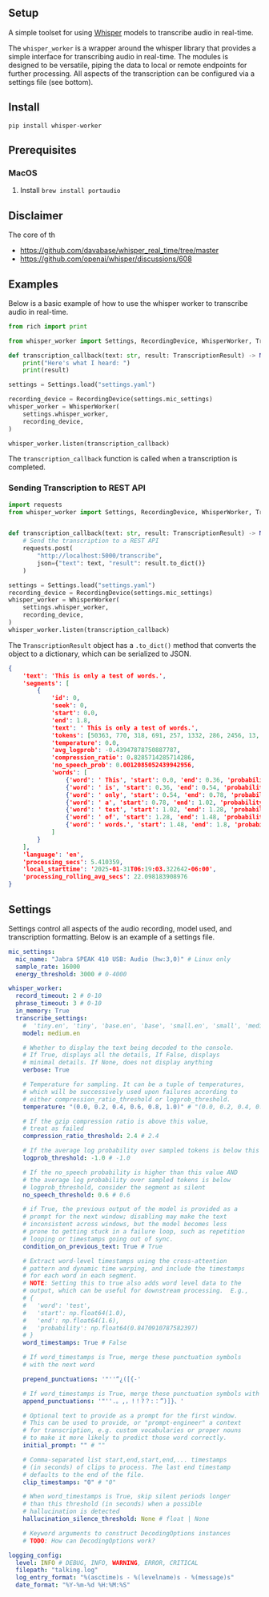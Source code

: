 ## Setup
A simple toolset for using [Whisper](https://openai.com/index/whisper/) models to transcribe audio in real-time.

The `whisper_worker` is a wrapper around the whisper library that provides a simple interface for transcribing audio in real-time.  The modules is designed to be versatile, piping the data to local or remote endpoints for further processing.  All aspects of the transcription can be configured via a settings file (see bottom).

## Install
```
pip install whisper-worker
```

## Prerequisites

### MacOS
1. Install `brew install portaudio`

## Disclaimer
The core of th
- https://github.com/davabase/whisper_real_time/tree/master
- https://github.com/openai/whisper/discussions/608

## Examples

Below is a basic example of how to use the whisper worker to transcribe audio in real-time.
```python
from rich import print

from whisper_worker import Settings, RecordingDevice, WhisperWorker, TranscriptionResult

def transcription_callback(text: str, result: TranscriptionResult) -> None:
    print("Here's what I heard: ")
    print(result)

settings = Settings.load("settings.yaml")

recording_device = RecordingDevice(settings.mic_settings)
whisper_worker = WhisperWorker(
    settings.whisper_worker,
    recording_device,
)

whisper_worker.listen(transcription_callback)
```

The `transcription_callback` function is called when a transcription is completed. 

### Sending Transcription to REST API
```python
import requests
from whisper_worker import Settings, RecordingDevice, WhisperWorker, TranscriptionResult


def transcription_callback(text: str, result: TranscriptionResult) -> None:
    # Send the transcription to a REST API
    requests.post(
        "http://localhost:5000/transcribe",
        json={"text": text, "result": result.to_dict()}
    )

settings = Settings.load("settings.yaml")
recording_device = RecordingDevice(settings.mic_settings)
whisper_worker = WhisperWorker(
    settings.whisper_worker,
    recording_device,
)
whisper_worker.listen(transcription_callback)
```

The `TranscriptionResult` object has a `.to_dict()` method that converts the object to a dictionary, which can be serialized to JSON.

```json
{
    'text': 'This is only a test of words.',
    'segments': [
        {
            'id': 0,
            'seek': 0,
            'start': 0.0,
            'end': 1.8,
            'text': ' This is only a test of words.',
            'tokens': [50363, 770, 318, 691, 257, 1332, 286, 2456, 13, 50463],
            'temperature': 0.0,
            'avg_logprob': -0.43947878750887787,
            'compression_ratio': 0.8285714285714286,
            'no_speech_prob': 0.0012085052439942956,
            'words': [
                {'word': ' This', 'start': 0.0, 'end': 0.36, 'probability': 0.750191330909729},
                {'word': ' is', 'start': 0.36, 'end': 0.54, 'probability': 0.997636079788208},
                {'word': ' only', 'start': 0.54, 'end': 0.78, 'probability': 0.998072624206543},
                {'word': ' a', 'start': 0.78, 'end': 1.02, 'probability': 0.9984667897224426},
                {'word': ' test', 'start': 1.02, 'end': 1.28, 'probability': 0.9980781078338623},
                {'word': ' of', 'start': 1.28, 'end': 1.48, 'probability': 0.99817955493927},
                {'word': ' words.', 'start': 1.48, 'end': 1.8, 'probability': 0.9987621307373047}
            ]
        }
    ],
    'language': 'en',
    'processing_secs': 5.410359,
    'local_starttime': '2025-01-31T06:19:03.322642-06:00',
    'processing_rolling_avg_secs': 22.098183908976
}
```

## Settings
Settings control all aspects of the audio recording, model used, and transcription formatting. Below is an example of a settings file.

```yaml
mic_settings:
  mic_name: "Jabra SPEAK 410 USB: Audio (hw:3,0)" # Linux only
  sample_rate: 16000
  energy_threshold: 3000 # 0-4000

whisper_worker:
  record_timeout: 2 # 0-10
  phrase_timeout: 3 # 0-10
  in_memory: True
  transcribe_settings:
    #  'tiny.en', 'tiny', 'base.en', 'base', 'small.en', 'small', 'medium.en', 'medium', 'large-v1', 'large-v2', 'large-v3', 'large', 'large-v3-turbo', 'turbo'
    model: medium.en

    # Whether to display the text being decoded to the console.
    # If True, displays all the details, If False, displays
    # minimal details. If None, does not display anything
    verbose: True

    # Temperature for sampling. It can be a tuple of temperatures,
    # which will be successively used upon failures according to
    # either compression_ratio_threshold or logprob_threshold.
    temperature: "(0.0, 0.2, 0.4, 0.6, 0.8, 1.0)" # "(0.0, 0.2, 0.4, 0.6, 0.8, 1.0)"

    # If the gzip compression ratio is above this value,
    # treat as failed
    compression_ratio_threshold: 2.4 # 2.4

    # If the average log probability over sampled tokens is below this value, treat as failed
    logprob_threshold: -1.0 # -1.0

    # If the no_speech probability is higher than this value AND
    # the average log probability over sampled tokens is below
    # logprob_threshold, consider the segment as silent
    no_speech_threshold: 0.6 # 0.6

    # if True, the previous output of the model is provided as a
    # prompt for the next window; disabling may make the text
    # inconsistent across windows, but the model becomes less
    # prone to getting stuck in a failure loop, such as repetition
    # looping or timestamps going out of sync.
    condition_on_previous_text: True # True

    # Extract word-level timestamps using the cross-attention
    # pattern and dynamic time warping, and include the timestamps
    # for each word in each segment.
    # NOTE: Setting this to true also adds word level data to the
    # output, which can be useful for downstream processing.  E.g.,
    # {
    #   'word': 'test',
    #   'start': np.float64(1.0),
    #   'end': np.float64(1.6),
    #   'probability': np.float64(0.8470910787582397)
    # }
    word_timestamps: True # False

    # If word_timestamps is True, merge these punctuation symbols
    # with the next word

    prepend_punctuations: '"''“¿([{-'

    # If word_timestamps is True, merge these punctuation symbols with the previous word
    append_punctuations: '"''.。,，!！?？:：”)]}、'

    # Optional text to provide as a prompt for the first window.
    # This can be used to provide, or "prompt-engineer" a context
    # for transcription, e.g. custom vocabularies or proper nouns
    # to make it more likely to predict those word correctly.
    initial_prompt: "" # ""

    # Comma-separated list start,end,start,end,... timestamps
    # (in seconds) of clips to process. The last end timestamp
    # defaults to the end of the file.
    clip_timestamps: "0" # "0"

    # When word_timestamps is True, skip silent periods longer
    # than this threshold (in seconds) when a possible
    # hallucination is detected
    hallucination_silence_threshold: None # float | None

    # Keyword arguments to construct DecodingOptions instances
    # TODO: How can DecodingOptions work?

logging_config:
  level: INFO # DEBUG, INFO, WARNING, ERROR, CRITICAL
  filepath: "talking.log"
  log_entry_format: "%(asctime)s - %(levelname)s - %(message)s"
  date_format: "%Y-%m-%d %H:%M:%S"
```
